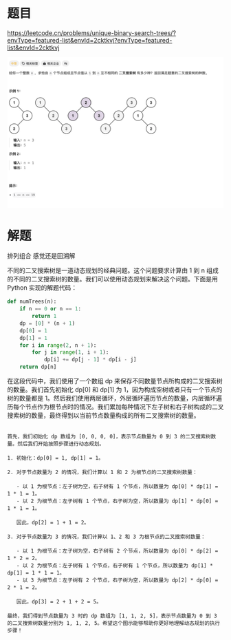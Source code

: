 # 题目

https://leetcode.cn/problems/unique-binary-search-trees/?envType=featured-list&envId=2cktkvj?envType=featured-list&envId=2cktkvj

![](attachments/Pasted%20image%2020240308210752.png)

# 解题

排列组合 感觉还是回溯解

不同的二叉搜索树是一道动态规划的经典问题。这个问题要求计算由 1 到 n 组成的不同的二叉搜索树的数量。我们可以使用动态规划来解决这个问题。下面是用 Python 实现的解题代码：

```python
def numTrees(n):
    if n == 0 or n == 1:
        return 1
    dp = [0] * (n + 1)
    dp[0] = 1
    dp[1] = 1
    for i in range(2, n + 1):
        for j in range(1, i + 1):
            dp[i] += dp[j - 1] * dp[i - j]
    return dp[n]
```

在这段代码中，我们使用了一个数组 dp 来保存不同数量节点所构成的二叉搜索树的数量。我们首先初始化 dp[0] 和 dp[1] 为 1，因为构成空树或者只有一个节点的树的数量都是 1。然后我们使用两层循环，外层循环遍历节点的数量，内层循环遍历每个节点作为根节点时的情况。我们累加每种情况下左子树和右子树构成的二叉搜索树的数量，最终得到以当前节点数量构成的所有二叉搜索树的数量。

```

首先，我们初始化 dp 数组为 [0, 0, 0, 0]，表示节点数量为 0 到 3 的二叉搜索树数量。然后我们开始按照步骤进行动态规划。

1. 初始化：dp[0] = 1, dp[1] = 1。

2. 对于节点数量为 2 的情况，我们计算以 1 和 2 为根节点的二叉搜索树数量：

   - 以 1 为根节点：左子树为空，右子树有 1 个节点，所以数量为 dp[0] * dp[1] = 1 * 1 = 1。
   - 以 2 为根节点：左子树有 1 个节点，右子树为空，所以数量为 dp[1] * dp[0] = 1 * 1 = 1。

   因此，dp[2] = 1 + 1 = 2。

3. 对于节点数量为 3 的情况，我们计算以 1、2 和 3 为根节点的二叉搜索树数量：

   - 以 1 为根节点：左子树为空，右子树有 2 个节点，所以数量为 dp[0] * dp[2] = 1 * 2 = 2。
   - 以 2 为根节点：左子树有 1 个节点，右子树有 1 个节点，所以数量为 dp[1] * dp[1] = 1 * 1 = 1。
   - 以 3 为根节点：左子树有 2 个节点，右子树为空，所以数量为 dp[2] * dp[0] = 2 * 1 = 2。

   因此，dp[3] = 2 + 1 + 2 = 5。

最终，我们得到节点数量为 3 时的 dp 数组为 [1, 1, 2, 5]，表示节点数量为 0 到 3 的二叉搜索树数量分别为 1, 1, 2, 5。希望这个图示能够帮助你更好地理解动态规划的执行步骤！

```
